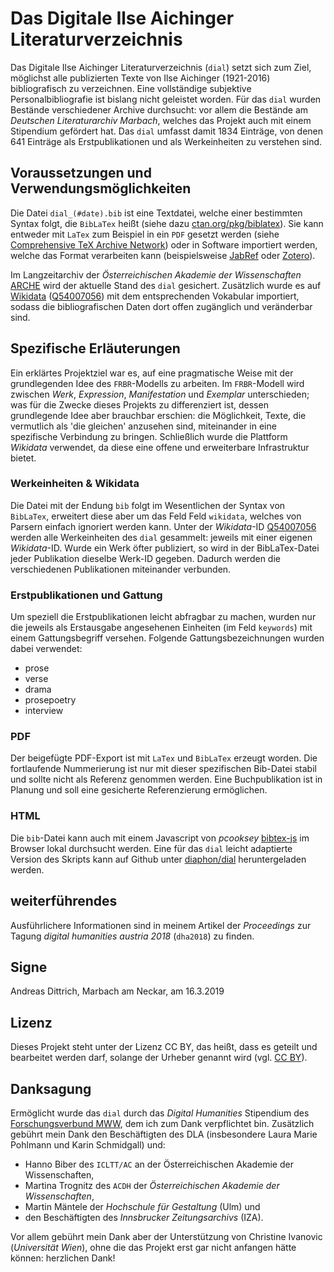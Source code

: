 # Das Digitale Ilse Aichinger Literaturverzeichnis

Das Digitale Ilse Aichinger Literaturverzeichnis (`dial`) setzt sich zum Ziel, möglichst alle publizierten Texte von Ilse Aichinger (1921-2016) bibliografisch zu verzeichnen. Eine vollständige subjektive Personalbibliografie ist bislang nicht geleistet worden. Für das `dial` wurden Bestände verschiedener Archive durchsucht: vor allem die Bestände am _Deutschen Literaturarchiv Marbach_, welches das Projekt auch mit einem Stipendium gefördert hat. Das `dial` umfasst damit 1834 Einträge, von denen 641 Einträge als Erstpublikationen und als Werkeinheiten zu verstehen sind.

## Voraussetzungen und Verwendungsmöglichkeiten

Die Datei `dial_(#date).bib` ist eine Textdatei, welche einer bestimmten Syntax folgt, die `BibLaTex` heißt (siehe dazu [ctan.org/pkg/biblatex](https://ctan.org/pkg/biblatex)). Sie kann entweder mit `LaTex` zum Beispiel in ein `PDF` gesetzt werden (siehe [Comprehensive TeX Archive Network](https://ctan.org/)) oder in Software importiert werden, welche das Format verarbeiten kann (beispielsweise [JabRef](https://www.jabref.org/) oder [Zotero](https://www.zotero.org/)).

Im Langzeitarchiv der _Österreichischen Akademie der Wissenschaften_ [ARCHE](https://arche.acdh.oeaw.ac.at/) wird der aktuelle Stand des `dial` gesichert. Zusätzlich wurde es auf [Wikidata](https://www.wikidata.org) ([Q54007056](https://www.wikidata.org/wiki/Q54007056)) mit dem entsprechenden Vokabular importiert, sodass die bibliografischen Daten dort offen zugänglich und veränderbar sind.

## Spezifische Erläuterungen

Ein erklärtes Projektziel war es, auf eine pragmatische Weise mit der grundlegenden Idee des `FRBR`-Modells zu arbeiten. Im `FRBR`-Modell wird zwischen *Werk*, *Expression*, *Manifestation* und *Exemplar* unterschieden; was für die Zwecke dieses Projekts zu differenziert ist, dessen grundlegende Idee aber brauchbar erschien: die Möglichkeit, Texte, die vermutlich als 'die gleichen' anzusehen sind, miteinander in eine spezifische Verbindung zu bringen. Schließlich wurde die Plattform _Wikidata_ verwendet, da diese eine offene und erweiterbare Infrastruktur bietet.

### Werkeinheiten & Wikidata

Die Datei mit der Endung `bib` folgt im Wesentlichen der Syntax von `BibLaTex`, erweitert diese aber um das Feld Feld `wikidata`, welches von Parsern einfach ignoriert werden kann. Unter der _Wikidata_-ID [Q54007056](https://www.wikidata.org/wiki/Q54007056) werden alle Werkeinheiten des `dial` gesammelt: jeweils mit einer eigenen _Wikidata_-ID. Wurde ein Werk öfter publiziert, so wird in der BibLaTex-Datei jeder Publikation dieselbe Werk-ID gegeben. Dadurch werden die verschiedenen Publikationen miteinander verbunden.

### Erstpublikationen und Gattung

Um speziell die Erstpublikationen leicht abfragbar zu machen, wurden nur die jeweils als Erstausgabe angesehenen Einheiten (im Feld `keywords`) mit einem Gattungsbegriff versehen. Folgende Gattungsbezeichnungen wurden dabei verwendet:

* prose
* verse
* drama
* prosepoetry
* interview

### PDF

Der beigefügte PDF-Export ist mit `LaTex` und `BibLaTex` erzeugt worden. Die fortlaufende Nummerierung ist nur mit dieser spezifischen Bib-Datei stabil und sollte nicht als Referenz genommen werden. Eine Buchpublikation ist in Planung und soll eine gesicherte Referenzierung ermöglichen.

### HTML

Die `bib`-Datei kann auch mit einem Javascript von *pcooksey* [bibtex-js](https://github.com/pcooksey/bibtex-js) im Browser lokal durchsucht werden. Eine für das `dial` leicht adaptierte Version des Skripts kann auf Github unter [diaphon/dial](https://github.com/diaphon/dial) heruntergeladen werden.

## weiterführendes

Ausführlichere Informationen sind in meinem Artikel der _Proceedings_ zur Tagung _digital humanities austria 2018_ (`dha2018`) zu finden.

## Signe

Andreas Dittrich, Marbach am Neckar, am 16.3.2019

## Lizenz

Dieses Projekt steht unter der Lizenz CC BY, das heißt, dass es geteilt und bearbeitet werden darf, solange der Urheber genannt wird (vgl. [CC BY](https://creativecommons.org/licenses/by/3.0/)).

## Danksagung

Ermöglicht wurde das `dial` durch das _Digital Humanities_ Stipendium des [Forschungsverbund MWW](http://www.mww-forschung.de/), dem ich zum Dank verpflichtet bin. Zusätzlich gebührt mein Dank den Beschäftigten des DLA (insbesondere Laura Marie Pohlmann und Karin Schmidgall) und:

* Hanno Biber des `ICLTT/AC` an der Österreichischen Akademie der Wissenschaften,
* Martina Trognitz des `ACDH` der _Österreichischen Akademie der Wissenschaften_,
* Martin Mäntele der _Hochschule für Gestaltung_ (Ulm) und
* den Beschäftigten des _Innsbrucker Zeitungsarchivs_ (IZA).

Vor allem gebührt mein Dank aber der Unterstützung von Christine Ivanovic (_Universität Wien_), ohne die das Projekt erst gar nicht anfangen hätte können: herzlichen Dank!